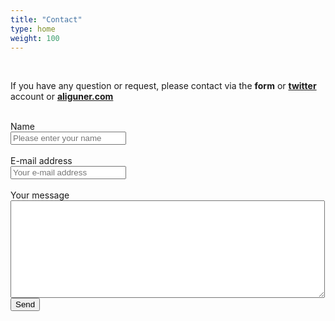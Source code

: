 ```yaml
---
title: "Contact"
type: home
weight: 100
---
```



<br>

If you have any question or request, please contact via the **form** or **[twitter](https://twitter.com/DataVizMed)** account or **[aliguner.com](https://www.aliguner.com/)**   
<br>

<form method="post" action="https://formspree.io/f/moqrjlze">
  <div class="form-group row">
    <label for="name" class="col-4 col-form-label">Name</label>
    <div class="col-8">
      <div class="input-group">
        <div class="input-group-addon">
          <i class="fa fa-user"></i>
        </div>
        <input id="name" name="name" placeholder="Please enter your name" type="text" required="required" class="form-control">
      </div>
    </div>
  </div>
  <br>

  <div class="form-group row">
    <label for="email" class="col-4 col-form-label">E-mail address</label>
    <div class="col-8">
      <div class="input-group">
        <div class="input-group-addon">
          <i class="fa fa-envelope"></i>
        </div>
        <input id="email" name="email" placeholder="Your e-mail address" type="text" required="required" class="form-control">
      </div>
    </div>
  </div>
  <br>

  <div class="form-group row">
    <label for="message" class="col-4 col-form-label">Your message</label>
    <div class="col-8">
      <textarea id="message" name="message" cols="60" rows="10" required="required" class="form-control"></textarea>
    </div>
  </div>
  <div class="form-group row">
    <div class="offset-4 col-8">
      <button name="submit" type="submit" class="btn btn-primary">Send</button>
    </div>
  </div>
</form>


